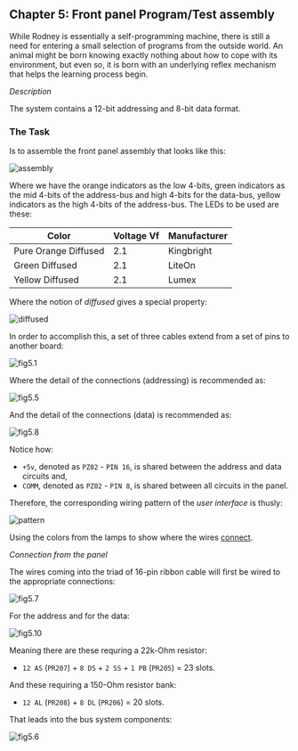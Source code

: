 ## Chapter 5: Front panel Program/Test assembly

While Rodney is essentially a self-programming machine, there is still a need for entering a small selection of programs from the outside world. An animal might be born knowing exactly nothing about how to cope with its environment, but even so, it is born with an underlying reflex mechanism that helps the learning process begin.

_Description_

The system contains a 12-bit addressing and 8-bit data format.

### The Task

Is to assemble the front panel assembly that looks like this:

![assembly](/build/5-front-panel/images/indicating-pattern.jpg)

Where we have the orange indicators as the low 4-bits, green indicators as the mid 4-bits of the address-bus and high 4-bits for the data-bus, yellow indicators as the high 4-bits of the address-bus. The LEDs to be used are these:

| Color                | Voltage Vf | Manufacturer |
|----------------------|------------|--------------|
| Pure Orange Diffused | 2.1        | Kingbright   |
| Green Diffused       | 2.1        | LiteOn       |
| Yellow Diffused      | 2.1        | Lumex        |

Where the notion of _diffused_ gives a special property:

![diffused](/tools/images/diffused.jpg)

In order to accomplish this, a set of three cables extend from a set of pins to another board:

![fig5.1](/build/5-front-panel/images/fig.5-1.png)

Where the detail of the connections (addressing) is recommended as:

![fig5.5](/build/5-front-panel/images/fig.5-5.png)

And the detail of the connections (data) is recommended as:

![fig5.8](/build/5-front-panel/images/fig.5-8.png)

Notice how:

* `+5v`, denoted as `PZ02` - `PIN 16`, is shared between the address and data circuits and,
* `COMM`, denoted as `PZ02` - `PIN 8`, is shared between all circuits in the panel.

Therefore, the corresponding wiring pattern of the _user interface_ is thusly:

![pattern](/build/5-front-panel/interface/user-interface.png)

Using the colors from the lamps to show where the wires [connect](/tools/README.md).

_Connection from the panel_

The wires coming into the triad of 16-pin ribbon cable will first be wired to the appropriate connections:

![fig5.7](/build/5-front-panel/images/fig.5-7.png)

For the address and for the data:

![fig5.10](/build/5-front-panel/images/fig.5-10.png)

Meaning there are these requring a 22k-Ohm resistor:

* `12 AS` (`PR207`) + `8 DS` + `2 SS` + `1 PB` (`PR205`) = 23 slots.

And these requiring a 150-Ohm resistor bank:

* `12 AL` (`PR208`) + `8 DL` (`PR206`) = 20 slots.

That leads into the bus system components:

![fig5.6](/build/5-front-panel/images/fig.5-6.png)